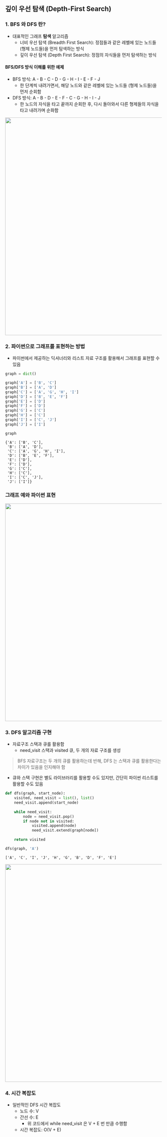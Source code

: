 ## 깊이 우선 탐색 (Depth-First Search)

### 1. BFS 와 DFS 란?
* 대표적인 그래프 **탐색** 알고리즘
  - 너비 우선 탐색 (Breadth First Search): 정점들과 같은 레벨에 있는 노드들 (형제 노드들)을 먼저 탐색하는 방식
  - 깊이 우선 탐색 (Depth First Search): 정점의 자식들을 먼저 탐색하는 방식

#### BFS/DFS 방식 이해를 위한 예제
- BFS 방식: A - B - C - D - G - H - I - E - F - J 
  - 한 단계씩 내려가면서, 해당 노드와 같은 레벨에 있는 노드들 (형제 노드들)을 먼저 순회함
- DFS 방식: A - B - D - E - F - C - G - H - I - J 
  - 한 노드의 자식을 타고 끝까지 순회한 후, 다시 돌아와서 다른 형제들의 자식을 타고 내려가며 순화함

<img src="https://www.fun-coding.org/00_Images/BFSDFS.png" width=700>

### 2. 파이썬으로 그래프를 표현하는 방법
- 파이썬에서 제공하는 딕셔너리와 리스트 자료 구조를 활용해서 그래프를 표현할 수 있음


```python
graph = dict()

graph['A'] = ['B', 'C']
graph['B'] = ['A', 'D']
graph['C'] = ['A', 'G', 'H', 'I']
graph['D'] = ['B', 'E', 'F']
graph['E'] = ['D']
graph['F'] = ['D']
graph['G'] = ['C']
graph['H'] = ['C']
graph['I'] = ['C', 'J']
graph['J'] = ['I']
```


```python
graph
```




    {'A': ['B', 'C'],
     'B': ['A', 'D'],
     'C': ['A', 'G', 'H', 'I'],
     'D': ['B', 'E', 'F'],
     'E': ['D'],
     'F': ['D'],
     'G': ['C'],
     'H': ['C'],
     'I': ['C', 'J'],
     'J': ['I']}



### 그래프 예와 파이썬 표현
<img src="https://www.fun-coding.org/00_Images/dfsgraph.png" width=700>

### 3. DFS 알고리즘 구현

- 자료구조 스택과 큐를 활용함
  - need_visit 스택과 visited 큐, 두 개의 자료 구조를 생성

> BFS 자료구조는 두 개의 큐를 활용하는데 반해, DFS 는 스택과 큐를 활용한다는 차이가 있음을 인지해야 함

- 큐와 스택 구현은 별도 라이브러리를 활용할 수도 있지만, 간단히 파이썬 리스트를 활용할 수도 있음


```python
def dfs(graph, start_node):
    visited, need_visit = list(), list()
    need_visit.append(start_node)
    
    while need_visit:
        node = need_visit.pop()
        if node not in visited:
            visited.append(node)
            need_visit.extend(graph[node])
    
    return visited
```


```python
dfs(graph, 'A')
```




    ['A', 'C', 'I', 'J', 'H', 'G', 'B', 'D', 'F', 'E']



<img src="00_Images/dfsgraph.png" width=700>

### 4. 시간 복잡도
- 일반적인 DFS 시간 복잡도
  - 노드 수: V
  - 간선 수: E
    - 위 코드에서 while need_visit 은 V + E 번 만큼 수행함
  - 시간 복잡도: O(V + E)
  


```python

```
